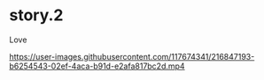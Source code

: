 # story.2
Love

https://user-images.githubusercontent.com/117674341/216847193-b6254543-02ef-4aca-b91d-e2afa817bc2d.mp4
